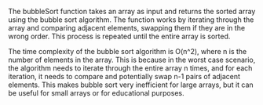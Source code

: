 The bubbleSort function takes an array as input and returns the sorted array using the bubble sort algorithm. The function works by iterating through the array and comparing adjacent elements, swapping them if they are in the wrong order. This process is repeated until the entire array is sorted.

The time complexity of the bubble sort algorithm is O(n^2), where n is the number of elements in the array. This is because in the worst case scenario, the algorithm needs to iterate through the entire array n times, and for each iteration, it needs to compare and potentially swap n-1 pairs of adjacent elements. This makes bubble sort very inefficient for large arrays, but it can be useful for small arrays or for educational purposes.